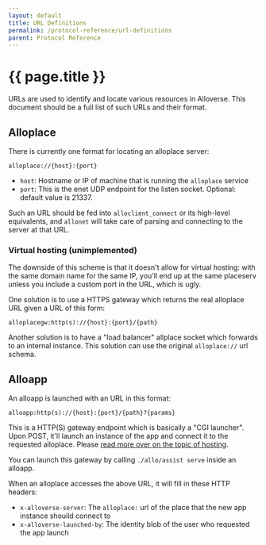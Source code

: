 ```yaml
---
layout: default
title: URL Definitions
permalink: /protocol-reference/url-definitions
parent: Protocol Reference
---
```


# {{ page.title }}

URLs are used to identify and locate various resources in Alloverse. This document should be a full list of such URLs and their format.

## Alloplace

There is currently one format for locating an alloplace server:

`alloplace://{host}:{port}`

- `host`: Hostname or IP of machine that is running the `alloplace` service
- `port`: This is the enet UDP endpoint for the listen socket. Optional: default value is 21337.

Such an URL should be fed into `alloclient_connect` or its high-level equivalents, and `allonet` will take care
of parsing and connecting to the server at that URL.

### Virtual hosting (unimplemented)

The downside of this scheme is that it doesn't allow for virtual hosting: with the same domain name for the same
IP, you'll end up at the same placeserv unless you include a custom port in the URL, which is ugly.

One solution is to use a HTTPS gateway which returns the real alloplace URL given a URL of this form:

`alloplacegw:http(s)://{host}:{port}/{path}`

Another solution is to have a "load balancer" allplace socket which forwards to an internal instance. This
solution can use the original `alloplace://` url schema.

## Alloapp

An alloapp is launched with an URL in this format:

`alloapp:http(s)://{host}:{port}/{path}?{params}`

This is a HTTP(S) gateway endpoint which is basically a "CGI launcher". Upon POST, it'll launch an instance of
the app and connect it to the requested alloplace. Please [read more over on the topic of hosting](/hosting).

You can launch this gateway by calling `./allo/assist serve` inside an alloapp.

When an alloplace accesses the above URL, it will fill in these HTTP headers:

* `x-alloverse-server`: The `alloplace:` url of the place that the new app instance shouild connect to
* `x-alloverse-launched-by`: The identity blob of the user who requested the app launch


